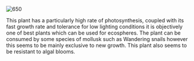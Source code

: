 ![650](f3e7a0d79c0b1d84b13a0f3661531939.png)

This plant has a particularly high rate of photosynthesis, coupled with its fast growth rate and tolerance for low lighting conditions it is objectively one of best plants which can be used for ecospheres. The plant can be consumed by some species of mollusk such as Wandering snails however this seems to be mainly exclusive to new growth. This plant also seems to be resistant to algal blooms.